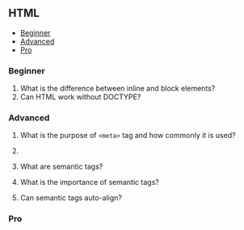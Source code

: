 ## HTML

- [Beginner](#html-beginner)
- [Advanced](#html-advanced)
- [Pro](#html-pro)

### <a name="html-beginner">Beginner</a>

1. What is the difference between inline and block elements?
2. Can HTML work without DOCTYPE?

### <a name="html-advanced">Advanced</a>

1. What is the purpose of `<meta>` tag and how commonly it is used?
2.

3. What are semantic tags?
4. What is the importance of semantic tags?
5. Can semantic tags auto-align?

### <a name="html-pro">Pro</a>

